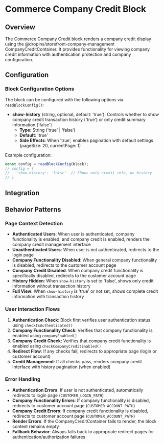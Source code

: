 <!-- ******************************************************************
 * ADOBE CONFIDENTIAL
 * __________________
 *
 *  Copyright 2025 Adobe
 *  All Rights Reserved.
 *
 * NOTICE:  All information contained herein is, and remains
 * the property of Adobe and its suppliers, if any. The intellectual
 * and technical concepts contained herein are proprietary to Adobe
 * and its suppliers and are protected by all applicable intellectual
 * property laws, including trade secret and copyright laws.
 * Dissemination of this information or reproduction of this material
 * is strictly forbidden unless prior written permission is obtained
 * from Adobe.
 ****************************************************************** -->
# Commerce Company Credit Block

## Overview

The Commerce Company Credit block renders a company credit display using the @dropins/storefront-company-management CompanyCreditContainer. It provides functionality for viewing company credit information with authentication protection and company configuration.

## Configuration

### Block Configuration Options

The block can be configured with the following options via `readBlockConfig()`:

- **show-history** (string, optional, default: 'true'): Controls whether to show company credit transaction history ('true') or only credit summary information ('false')
  - **Type**: String ('true' | 'false')
  - **Default**: 'true'
  - **Side Effects**: When 'true', enables pagination with default settings (pageSize: 20, currentPage: 1)

Example configuration:
```javascript
const config = readBlockConfig(block);
// config = {
//   'show-history': 'false'  // Shows only credit info, no history
// }
```

## Integration

<!-- ### URL Parameters

No URL parameters affect this block's behavior. -->

<!-- ### Local Storage

No localStorage keys are used by this block. -->

<!-- ### Events

#### Event Listeners

No direct event listeners are implemented in this block.

#### Event Emitters

No events are emitted by this block. -->

## Behavior Patterns

### Page Context Detection

- **Authenticated Users**: When user is authenticated, company functionality is enabled, and company credit is enabled, renders the company credit management interface
- **Unauthenticated Users**: When user is not authenticated, redirects to the login page
- **Company Functionality Disabled**: When general company functionality is disabled, redirects to the customer account page
- **Company Credit Disabled**: When company credit functionality is specifically disabled, redirects to the customer account page  
- **History Hidden**: When `show-history` is set to 'false', shows only credit information without transaction history
- **Full View**: When `show-history` is 'true' or not set, shows complete credit information with transaction history

### User Interaction Flows

1. **Authentication Check**: Block first verifies user authentication status using `checkIsAuthenticated()`
2. **Company Functionality Check**: Verifies that company functionality is enabled using `companyEnabled()`  
3. **Company Credit Check**: Verifies that company credit functionality is enabled using `checkCompanyCreditEnabled()`
4. **Redirect Flow**: If any checks fail, redirects to appropriate page (login or customer account)
5. **Credit Management**: If all checks pass, renders company credit interface with history pagination (when enabled)

### Error Handling

- **Authentication Errors**: If user is not authenticated, automatically redirects to login page (`CUSTOMER_LOGIN_PATH`)
- **Company Functionality Errors**: If company functionality is disabled, redirects to customer account page (`CUSTOMER_ACCOUNT_PATH`)
- **Company Credit Errors**: If company credit functionality is disabled, redirects to customer account page (`CUSTOMER_ACCOUNT_PATH`)
- **Render Errors**: If the CompanyCreditContainer fails to render, the block content remains empty
- **Fallback Behavior**: Always falls back to appropriate redirect pages for authentication/authorization failures
